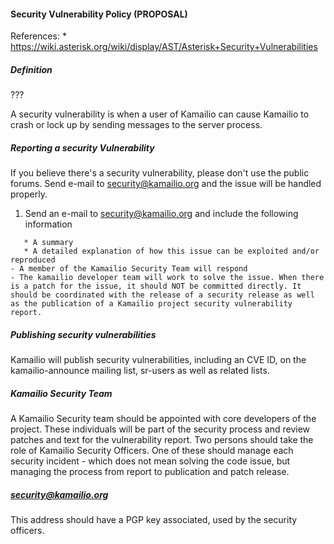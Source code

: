 #### Security Vulnerability Policy (PROPOSAL)

References: \*
<https://wiki.asterisk.org/wiki/display/AST/Asterisk+Security+Vulnerabilities>

##### Definition

???

A security vulnerability is when a user of Kamailio can cause Kamailio
to crash or lock up by sending messages to the server process.

##### Reporting a security Vulnerability

If you believe there's a security vulnerability, please don't use the
public forums. Send e-mail to <security@kamailio.org> and the issue will
be handled properly.

1. Send an e-mail to <security@kamailio.org> and include the following
    information

<!-- -->

       * A summary
       * A detailed explanation of how this issue can be exploited and/or reproduced
    - A member of the Kamailio Security Team will respond
    - The kamailio developer team will work to solve the issue. When there is a patch for the issue, it should NOT be committed directly. It should be coordinated with the release of a security release as well as the publication of a Kamailio project security vulnerability report.

##### Publishing security vulnerabilities

Kamailio will publish security vulnerabilities, including an CVE ID, on
the kamailio-announce mailing list, sr-users as well as related lists.

##### Kamailio Security Team

A Kamailio Security team should be appointed with core developers of the
project. These individuals will be part of the security process and
review patches and text for the vulnerability report. Two persons should
take the role of Kamailio Security Officers. One of these should manage
each security incident - which does not mean solving the code issue, but
managing the process from report to publication and patch release.

##### <security@kamailio.org>

This address should have a PGP key associated, used by the security
officers.
